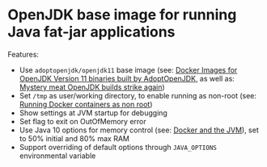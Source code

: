OpenJDK base image for running Java fat-jar applications
========================================================

Features:
- Use `adoptopenjdk/openjdk11` base image (see: [Docker Images for OpenJDK Version 11 binaries built by AdoptOpenJDK](https://hub.docker.com/r/adoptopenjdk/openjdk11), as well as: [Mystery meat OpenJDK builds strike again](https://mail.openjdk.java.net/pipermail/jdk8u-dev/2019-May/009330.html))
- Set `/tmp` as user/working directory, to enable running as non-root (see: [Running Docker containers as non root](https://blog.csanchez.org/2017/01/31/running-docker-containers-as-non-root/))
- Show settings at JVM startup for debugging
- Set flag to exit on OutOfMemory error
- Use Java 10 options for memory control (see: [Docker and the JVM](https://www.javaadvent.com/2018/12/docker-and-the-jvm.html)), set to 50% initial and 80% max RAM
- Support overriding of default options through `JAVA_OPTIONS` environmental variable
